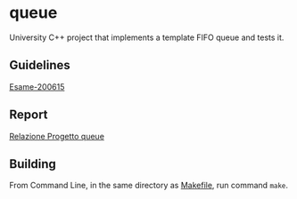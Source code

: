 # queue
University C++ project that implements a template FIFO queue and tests it.

## Guidelines
[Esame-200615](Esame-200615.pdf)

## Report
[Relazione Progetto queue](queue/Relazione%20Progetto%20queue.docx)

## Building
From Command Line, in the same directory as [Makefile](queue/Makefile), run command `make`.
